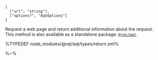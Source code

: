 ```## async aqt => AqtReturn
[
  ["url", "string"],
  ["options?", "AqtOptions"]
]
```

Request a web page and return additional information about the request. This method is also available as a standalone package: [`@rqt/aqt`](https://github.com/rqt/aqt).

<!-- %TYPEDEF node_modules/@rqt/aqt/types/index.xml% -->

%TYPEDEF node_modules/@rqt/aqt/types/return.xml%

<!-- ```## async sqt => Readable
[
  ["url", "string"],
  ["options?", "Options"]
]
```

Request a web page as a stream. -->
<!--
```table
[
  ["Option", "Type", "Description"],
  ["`headers`", "object", "An object to be assigned as request headers."],
  ["`binary`", "boolean", "If set to true, a `Buffer` will be returned instead of a string."],
  ["`returnHeaders`", "boolean", "Return an object with `body` and `headers` properties instead of just the response."]
]
```

```### async rqtWithData => string
[
  ["url", "string"],
  ["options", {
    "data": ["string|object"],
    "type?": ["string", "json"],
    "method?": ["string", "POST"]
  }]
]
``` -->

<!-- Send a request with data. The default type is `json` into which data will be serialised. `form` type is also supported for sending form data. All options from the blank request are also supported. -->

<!-- ```js
import rqt from 'rqt'

(async () => {
  const res = await rqt('http://rqt.adc.sh/post', {
    data: {
      login: 'user',
      password: 123456,
    }
    type: 'form',
    method: 'PUT',
    headers: {
      'x-token': 'token123',
    },
  })
})()
``` -->

<!-- ```table
[
  ["Option", "Type", "Description"],
  ["`data`", "string|object", "Raw data or an object with data to send."],
  ["`type`", "string", "How to encode data. The following are supported: set `form` for `application/x-www-form-urlencoded` and `json` for `application/json`."],
  ["`method`", "string", "An HTTP method to use for sending data."],
  ["`...`", "", "All other options from the request function."]
]
``` -->

%~%